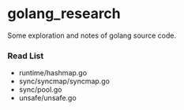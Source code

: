 # golang_research

Some exploration and notes of golang source code.

### Read List

- runtime/hashmap.go
- sync/syncmap/syncmap.go
- sync/pool.go
- unsafe/unsafe.go
